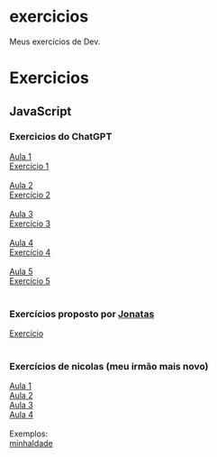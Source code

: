 # exercicios
 Meus exercícios de Dev.

<h1>Exercicios</h1>
<h2>JavaScript</h2>
<h3>Exercicios do ChatGPT</h3>
<a href="js/exercicios_gpt/aula001/script.js">Aula 1</a> <br>
<a href="js/exercicios_gpt/aula001/ex.js">Exercício 1</a> <br>
<br>
<a href="js/exercicios_gpt/aula002/script.js">Aula 2</a> <br>
<a href="js/exercicios_gpt/aula002/ex.js">Exercício 2</a> <br>
<br>
<a href="js/exercicios_gpt/aula003/script.js">Aula 3</a> <br>
<a href="js/exercicios_gpt/aula003/ex.js">Exercício 3</a> <br>
<br>
<a href="js/exercicios_gpt/aula004/script.js">Aula 4</a> <br>
<a href="js/exercicios_gpt/aula004/ex.js">Exercício 4</a> <br>
<br>
<a href="js/exercicios_gpt/aula005/script.js">Aula 5</a> <br>
<a href="js/exercicios_gpt/aula005/ex.js">Exercício 5</a> <br>
<br>

<h3>Exercícios proposto por <a href="https://github.com/jonatasgs7" target="_blank">Jonatas</a></h3>
<a href="js/exercicios_jota/index.html">Exercício</a> <br>
<br>

<h3>Exercícios de nicolas (meu irmão mais novo)</h3>
<a href="js/exercicios_nicolas/aula001/script.js">Aula 1</a> <br>
<a href="js/exercicios_nicolas/aula002/script.js">Aula 2</a> <br>
<a href="js/exercicios_nicolas/aula003/script.js">Aula 3</a> <br>
<a href="js/exercicios_nicolas/aula004/script.js">Aula 4</a> <br>
<br>
<span>Exemplos:</span> <br>
<a href="js/exercicios_nicolas/exemplos/minha idade/index.html">minhaIdade</a>